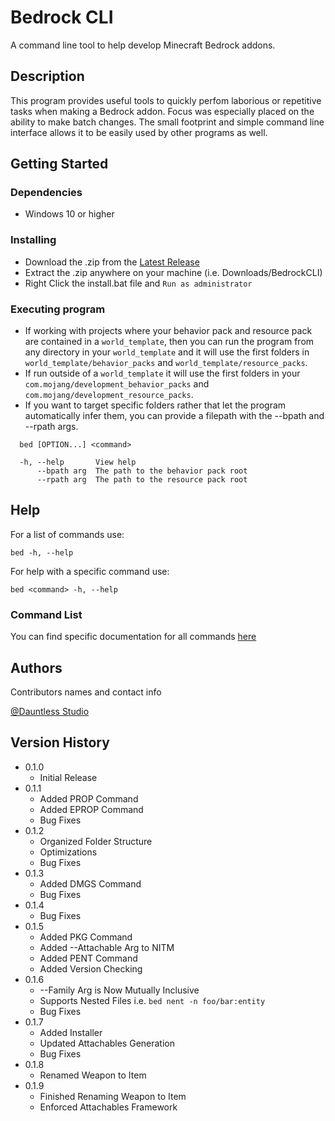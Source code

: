 # Bedrock CLI

A command line tool to help develop Minecraft Bedrock addons.

## Description

This program provides useful tools to quickly perfom laborious or repetitive tasks when making a Bedrock addon. Focus was especially placed on the ability to make batch changes. The small footprint and simple command line interface allows it to be easily used by other programs as well.

## Getting Started

### Dependencies

* Windows 10 or higher

### Installing

* Download the .zip from the [Latest Release](https://github.com/DauntlessStudio/BedrockCLI/releases/latest)
* Extract the .zip anywhere on your machine (i.e. Downloads/BedrockCLI)
* Right Click the install.bat file and `Run as administrator`

### Executing program

* If working with projects where your behavior pack and resource pack are contained in a `world_template`, then you can run the program from any directory in your `world_template` and it will use the first folders in `world_template/behavior_packs` and `world_template/resource_packs`.
* If run outside of a `world_template` it will use the first folders in your `com.mojang/development_behavior_packs` and `com.mojang/development_resource_packs`.
* If you want to target specific folders rather that let the program automatically infer them, you can provide a filepath with the --bpath and --rpath args.
```
  bed [OPTION...] <command>

  -h, --help       View help
      --bpath arg  The path to the behavior pack root
      --rpath arg  The path to the resource pack root
```

## Help

For a list of commands use:
```
bed -h, --help
```
For help with a specific command use:
```
bed <command> -h, --help
```
### Command List
You can find specific documentation for all commands [here](documentation/commands.md)

## Authors

Contributors names and contact info

[@Dauntless Studio](https://github.com//dauntlessstudio)

## Version History

* 0.1.0
    * Initial Release
* 0.1.1
    * Added PROP Command
    * Added EPROP Command
    * Bug Fixes
* 0.1.2
    * Organized Folder Structure
    * Optimizations
    * Bug Fixes
* 0.1.3
    * Added DMGS Command
    * Bug Fixes
* 0.1.4
    * Bug Fixes
* 0.1.5
    * Added PKG Command
    * Added --Attachable Arg to NITM
    * Added PENT Command
    * Added Version Checking
* 0.1.6
    * --Family Arg is Now Mutually Inclusive
    * Supports Nested Files i.e. `bed nent -n foo/bar:entity`
    * Bug Fixes
* 0.1.7
    * Added Installer
    * Updated Attachables Generation
    * Bug Fixes
* 0.1.8
    * Renamed Weapon to Item
* 0.1.9
    * Finished Renaming Weapon to Item
    * Enforced Attachables Framework
